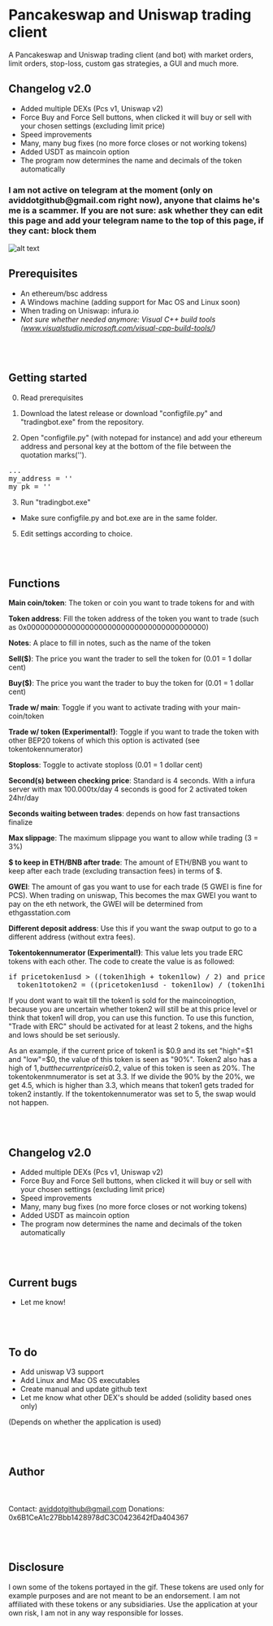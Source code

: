 # Pancakeswap and Uniswap trading client


A Pancakeswap and Uniswap trading client (and bot) with market orders, limit orders, stop-loss, custom gas strategies, a GUI and much more.

<H2>Changelog v2.0</h2>

- Added multiple DEXs (Pcs v1, Uniswap v2)
- Force Buy and Force Sell buttons, when clicked it will buy or sell with your chosen settings (excluding limit price)
- Speed improvements
- Many, many bug fixes (no more force closes or not working tokens)
- Added USDT as maincoin option
- The program now determines the name and decimals of the token automatically


<H3> I am not active on telegram at the moment (only on aviddotgithub@gmail.com right now), anyone that claims he's me is a scammer. If you are not sure: ask whether they can edit this page and add your telegram name to the top of this page, if they cant: block them</H3>




![alt text](https://github.com/aviddot/Pancakeswap-and-uniswap-trading-bot/blob/main/v2gif.gif?raw=true "GIF application")

<H2>Prerequisites</H2>

- An ethereum/bsc address
- A Windows machine (adding support for Mac OS and Linux soon) 
- When trading on Uniswap: infura.io
- <i>Not sure whether needed anymore: Visual C++ build tools (www.visualstudio.microsoft.com/visual-cpp-build-tools/)</i>

<br> </br>
<H2>Getting started</H2>

0. Read prerequisites

1. Download the latest release or download "configfile.py" and "tradingbot.exe" from the repository.


2. Open "configfile.py" (with notepad for instance) and add your ethereum address and personal key at the bottom of the file between the quotation marks('').

<pre>...
my_address = ''
my_pk = ''</pre>


3. Run "tradingbot.exe"

- Make sure configfile.py and bot.exe are in the same folder.


5. Edit settings according to choice.


<br> </br>
<H2>Functions</H2>


<b>Main coin/token</b>: The token or coin you want to trade tokens for and with

<b>Token address</b>: Fill the token address of the token you want to trade (such as 0x0000000000000000000000000000000000000000)

<b>Notes</b>: A place to fill in notes, such as the name of the token

<b>Sell($)</b>: The price you want the trader to sell the token for (0.01 = 1 dollar cent)

<b>Buy($)</b>: The price you want the trader to buy the token for (0.01 = 1 dollar cent)

<b>Trade w/ main</b>: Toggle if you want to activate trading with your main-coin/token

<b>Trade w/ token (Experimental!)</b>: Toggle if you want to trade the token with other BEP20 tokens of which this option is activated (see tokentokennumerator)

<b>Stoploss</b>: Toggle to activate stoploss (0.01 = 1 dollar cent)


<b>Second(s) between checking price</b>: Standard is 4 seconds. With a infura server with max 100.000tx/day 4 seconds is good for 2 activated token 24hr/day


<b>Seconds waiting between trades</b>: depends on how fast transactions finalize

<b>Max slippage</b>: The maximum slippage you want to allow while trading (3 = 3%)

<b>$ to keep in ETH/BNB after trade</b>: The amount of ETH/BNB you want to keep after each trade (excluding transaction fees) in terms of $.

<b>GWEI</b>: The amount of gas you want to use for each trade (5 GWEI is fine for PCS). When trading on uniswap, This becomes the max GWEI you want to pay on the eth network, the GWEI will be determined from ethgasstation.com

<b>Different deposit address</b>: Use this if you want the swap output to go to a different address (without extra fees).

<b>Tokentokennumerator (Experimental!)</b>: This value lets you trade ERC tokens with each other. The code to create the value is as followed:

<pre>if pricetoken1usd > ((token1high + token1low) / 2) and pricetoken2usd < ((token2high + token2low) / 2):
  token1totoken2 = ((pricetoken1usd - token1low) / (token1high - token1low)) / ((pricetoken2usd - token2low) / (token2high - token2low))</pre>
  
  If you dont want to wait till the token1 is sold for the maincoinoption, because you are uncertain whether token2 will still be at this price level or think that token1 will     drop, you can use this function. To use this function, "Trade with ERC" should be activated for at least 2 tokens, and the highs and lows should be set seriously.
    
  As an example, if the current price of token1 is $0.9 and its set "high"=$1 and "low"=$0, the value of this token is seen as "90%". Token2 also has a high of $1, but the         current price is 0.2$, value of this token is seen as 20%. The tokentokenmnumerator is set at 3.3. If we divide the 90% by the 20%, we get 4.5, which is higher than 3.3, which   means that token1 gets traded for token2 instantly. If the tokentokennumerator was set to 5, the swap would not happen.
  
<br> </br>
<H2>Changelog v2.0</h2>

- Added multiple DEXs (Pcs v1, Uniswap v2)
- Force Buy and Force Sell buttons, when clicked it will buy or sell with your chosen settings (excluding limit price)
- Speed improvements
- Many, many bug fixes (no more force closes or not working tokens)
- Added USDT as maincoin option
- The program now determines the name and decimals of the token automatically


<br> </br>
<H2>Current bugs</h2>

- Let me know!

<br> </br>
<H2>To do</H2>

- Add uniswap V3 support
- Add Linux and Mac OS executables
- Create manual and update github text
- Let me know what other DEX's should be added (solidity based ones only)

(Depends on whether the application is used)

<br> </br>
<H2>Author</H2>

<br> </br>
Contact: aviddotgithub@gmail.com
Donations: 0x6B1CeA1c27Bbb1428978dC3C0423642fDa404367



<br> </br>
<H2>Disclosure</H2>
I own some of the tokens portayed in the gif. These tokens are used only for example purposes and are not meant to be an endorsement. I am not affiliated with these tokens or any subsidiaries. Use the application at your own risk, I am not in any way responsible for losses.

  

